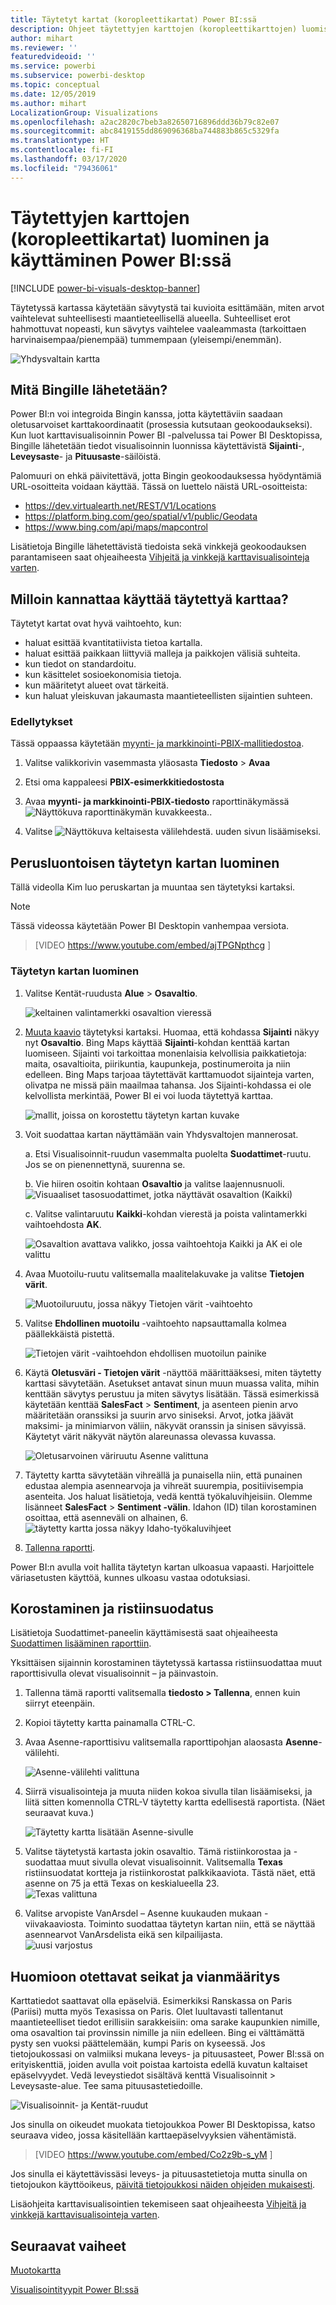 ```yaml
---
title: Täytetyt kartat (koropleettikartat) Power BI:ssä
description: Ohjeet täytettyjen karttojen (koropleettikarttojen) luomiseksi Power BI:ssä
author: mihart
ms.reviewer: ''
featuredvideoid: ''
ms.service: powerbi
ms.subservice: powerbi-desktop
ms.topic: conceptual
ms.date: 12/05/2019
ms.author: mihart
LocalizationGroup: Visualizations
ms.openlocfilehash: a2ac2820c7beb3a82650716896ddd36b79c82e07
ms.sourcegitcommit: abc8419155dd869096368ba744883b865c5329fa
ms.translationtype: HT
ms.contentlocale: fi-FI
ms.lasthandoff: 03/17/2020
ms.locfileid: "79436061"
---
```

# <a name="create-and-use-filled-maps-choropleth-maps-in-power-bi"></a>Täytettyjen karttojen (koropleettikartat) luominen ja käyttäminen Power BI:ssä

[!INCLUDE [power-bi-visuals-desktop-banner](../includes/power-bi-visuals-desktop-banner.md)]

Täytetyssä kartassa käytetään sävytystä tai kuvioita esittämään, miten arvot vaihtelevat suhteellisesti maantieteellisellä alueella.  Suhteelliset erot hahmottuvat nopeasti, kun sävytys vaihtelee vaaleammasta (tarkoittaen harvinaisempaa/pienempää) tummempaan (yleisempi/enemmän).    

![Yhdysvaltain kartta](media/power-bi-visualization-filled-maps-choropleths/large-map.png)

## <a name="what-is-sent-to-bing"></a>Mitä Bingille lähetetään?
Power BI:n voi integroida Bingin kanssa, jotta käytettäviin saadaan oletusarvoiset karttakoordinaatit (prosessia kutsutaan geokoodaukseksi). Kun luot karttavisualisoinnin Power BI -palvelussa tai Power BI Desktopissa, Bingille lähetetään tiedot visualisoinnin luonnissa käytettävistä **Sijainti**-, **Leveysaste**- ja **Pituusaste**-säilöistä.

Palomuuri on ehkä päivitettävä, jotta Bingin geokoodauksessa hyödyntämiä URL-osoitteita voidaan käyttää.  Tässä on luettelo näistä URL-osoitteista:
- https://dev.virtualearth.net/REST/V1/Locations    
- https://platform.bing.com/geo/spatial/v1/public/Geodata    
- https://www.bing.com/api/maps/mapcontrol

Lisätietoja Bingille lähetettävistä tiedoista sekä vinkkejä geokoodauksen parantamiseen saat ohjeaiheesta [Vihjeitä ja vinkkejä karttavisualisointeja varten](power-bi-map-tips-and-tricks.md).

## <a name="when-to-use-a-filled-map"></a>Milloin kannattaa käyttää täytettyä karttaa?
Täytetyt kartat ovat hyvä vaihtoehto, kun:

* haluat esittää kvantitatiivista tietoa kartalla.
* haluat esittää paikkaan liittyviä malleja ja paikkojen välisiä suhteita.
* kun tiedot on standardoitu.
* kun käsittelet sosioekonomisia tietoja.
* kun määritetyt alueet ovat tärkeitä.
* kun haluat yleiskuvan jakaumasta maantieteellisten sijaintien suhteen.

### <a name="prerequisites"></a>Edellytykset
Tässä oppaassa käytetään [myynti- ja markkinointi-PBIX-mallitiedostoa](https://download.microsoft.com/download/9/7/6/9767913A-29DB-40CF-8944-9AC2BC940C53/Sales%20and%20Marketing%20Sample%20PBIX.pbix).
1. Valitse valikkorivin vasemmasta yläosasta **Tiedosto** > **Avaa**
   
2. Etsi oma kappaleesi **PBIX-esimerkkitiedostosta**

1. Avaa **myynti- ja markkinointi-PBIX-tiedosto** raporttinäkymässä ![Näyttökuva raporttinäkymän kuvakkeesta.](media/power-bi-visualization-kpi/power-bi-report-view.png).

1. Valitse ![Näyttökuva keltaisesta välilehdestä.](media/power-bi-visualization-kpi/power-bi-yellow-tab.png) uuden sivun lisäämiseksi.


## <a name="create-a-basic-filled-map"></a>Perusluontoisen täytetyn kartan luominen
Tällä videolla Kim luo peruskartan ja muuntaa sen täytetyksi kartaksi.
   > [!NOTE]
   > Tässä videossa käytetään Power BI Desktopin vanhempaa versiota.
   > 
   > 

> [VIDEO https://www.youtube.com/embed/ajTPGNpthcg ]

### <a name="create-a-filled-map"></a>Täytetyn kartan luominen
1. Valitse Kentät-ruudusta **Alue** \> **Osavaltio**.    

   ![keltainen valintamerkki osavaltion vieressä](media/power-bi-visualization-filled-maps-choropleths/power-bi-state.png)
2. [Muuta kaavio](power-bi-report-change-visualization-type.md) täytetyksi kartaksi. Huomaa, että kohdassa **Sijainti** näkyy nyt **Osavaltio**. Bing Maps käyttää **Sijainti**-kohdan kenttää kartan luomiseen.  Sijainti voi tarkoittaa monenlaisia kelvollisia paikkatietoja: maita, osavaltioita, piirikuntia, kaupunkeja, postinumeroita ja niin edelleen. Bing Maps tarjoaa täytettävät karttamuodot sijainteja varten, olivatpa ne missä päin maailmaa tahansa. Jos Sijainti-kohdassa ei ole kelvollista merkintää, Power BI ei voi luoda täytettyä karttaa.  

   ![mallit, joissa on korostettu täytetyn kartan kuvake](media/power-bi-visualization-filled-maps-choropleths/img003.png)
3. Voit suodattaa kartan näyttämään vain Yhdysvaltojen mannerosat.

   a.  Etsi Visualisoinnit-ruudun vasemmalta puolelta **Suodattimet**-ruutu. Jos se on pienennettynä, suurenna se.

   b.  Vie hiiren osoitin kohtaan **Osavaltio** ja valitse laajennusnuoli.  
   ![Visuaaliset tasosuodattimet, jotka näyttävät osavaltion (Kaikki)](media/power-bi-visualization-filled-maps-choropleths/img004.png)

   c.  Valitse valintaruutu **Kaikki**-kohdan vierestä ja poista valintamerkki vaihtoehdosta **AK**.

   ![Osavaltion avattava valikko, jossa vaihtoehtoja Kaikki ja AK ei ole valittu](media/power-bi-visualization-filled-maps-choropleths/img005.png)
4. Avaa Muotoilu-ruutu valitsemalla maalitelakuvake ja valitse **Tietojen värit**.

    ![Muotoiluruutu, jossa näkyy Tietojen värit -vaihtoehto](media/power-bi-visualization-filled-maps-choropleths/power-bi-colors-data.png)

5. Valitse **Ehdollinen muotoilu** -vaihtoehto napsauttamalla kolmea päällekkäistä pistettä.

    ![Tietojen värit -vaihtoehdon ehdollisen muotoilun painike](media/power-bi-visualization-filled-maps-choropleths/power-bi-conditional.png)

6. Käytä **Oletusväri - Tietojen värit** -näyttöä määrittääksesi, miten täytetty karttasi sävytetään. Asetukset antavat sinun muun muassa valita, mihin kenttään sävytys perustuu ja miten sävytys lisätään. Tässä esimerkissä käytetään kenttää **SalesFact** > **Sentiment**, ja asenteen pienin arvo määritetään oranssiksi ja suurin arvo siniseksi. Arvot, jotka jäävät maksimi- ja minimiarvon väliin, näkyvät oranssin ja sinisen sävyissä. Käytetyt värit näkyvät näytön alareunassa olevassa kuvassa. 

    ![Oletusarvoinen väriruutu Asenne valittuna](media/power-bi-visualization-filled-maps-choropleths/power-bi-sentiment-field.png)

7. Täytetty kartta sävytetään vihreällä ja punaisella niin, että punainen edustaa alempia asennearvoja ja vihreät suurempia, positiivisempia asenteita.  Jos haluat lisätietoja, vedä kenttä työkaluvihjeisiin.  Olemme lisänneet **SalesFact** > **Sentiment -välin**. Idahon (ID) tilan korostaminen osoittaa, että asenneväli on alhainen, 6.
   ![täytetty kartta jossa näkyy Idaho-työkaluvihjeet](media/power-bi-visualization-filled-maps-choropleths/power-bi-idaho-filled-map.png)

10. [Tallenna raportti](../service-report-save.md).

Power BI:n avulla voit hallita täytetyn kartan ulkoasua vapaasti. Harjoittele väriasetusten käyttöä, kunnes ulkoasu vastaa odotuksiasi. 

## <a name="highlighting-and-cross-filtering"></a>Korostaminen ja ristiinsuodatus
Lisätietoja Suodattimet-paneelin käyttämisestä saat ohjeaiheesta [Suodattimen lisääminen raporttiin](../power-bi-report-add-filter.md).

Yksittäisen sijainnin korostaminen täytetyssä kartassa ristiinsuodattaa muut raporttisivulla olevat visualisoinnit – ja päinvastoin.

1. Tallenna tämä raportti valitsemalla **tiedosto > Tallenna**, ennen kuin siirryt eteenpäin. 

2. Kopioi täytetty kartta painamalla CTRL-C.

3. Avaa Asenne-raporttisivu valitsemalla raporttipohjan alaosasta **Asenne**-välilehti.

    ![Asenne-välilehti valittuna](media/power-bi-visualization-filled-maps-choropleths/power-bi-sentiment-tab.png)

4. Siirrä visualisointeja ja muuta niiden kokoa sivulla tilan lisäämiseksi, ja liitä sitten komennolla CTRL-V täytetty kartta edellisestä raportista. (Näet seuraavat kuva.)

   ![Täytetty kartta lisätään Asenne-sivulle](media/power-bi-visualization-filled-maps-choropleths/power-bi-map.png)

5. Valitse täytetystä kartasta jokin osavaltio.  Tämä ristiinkorostaa ja -suodattaa muut sivulla olevat visualisoinnit. Valitsemalla **Texas** ristiinsuodatat kortteja ja ristiinkorostat palkkikaaviota. Tästä näet, että asenne on 75 ja että Texas on keskialueella 23.   
   ![Texas valittuna](media/power-bi-visualization-filled-maps-choropleths/power-bi-filter.png)
2. Valitse arvopiste VanArsdel – Asenne kuukauden mukaan -viivakaaviosta. Toiminto suodattaa täytetyn kartan niin, että se näyttää asennearvot VanArsdelista eikä sen kilpailijasta.  
   ![uusi varjostus](media/power-bi-visualization-filled-maps-choropleths/power-bi-vanarsdel.png)

## <a name="considerations-and-troubleshooting"></a>Huomioon otettavat seikat ja vianmääritys
Karttatiedot saattavat olla epäselviä.  Esimerkiksi Ranskassa on Paris (Pariisi) mutta myös Texasissa on Paris. Olet luultavasti tallentanut maantieteelliset tiedot erillisiin sarakkeisiin: oma sarake kaupunkien nimille, oma osavaltion tai provinssin nimille ja niin edelleen. Bing ei välttämättä pysty sen vuoksi päättelemään, kumpi Paris on kyseessä. Jos tietojoukossasi on valmiiksi mukana leveys- ja pituusasteet, Power BI:ssä on erityiskenttiä, joiden avulla voit poistaa kartoista edellä kuvatun kaltaiset epäselvyydet. Vedä leveystiedot sisältävä kenttä Visualisoinnit \> Leveysaste-alue.  Tee sama pituusastetiedoille.    

![Visualisoinnit- ja Kentät-ruudut](media/power-bi-visualization-filled-maps-choropleths/pbi-latitude.png)

Jos sinulla on oikeudet muokata tietojoukkoa Power BI Desktopissa, katso seuraava video, jossa käsitellään karttaepäselvyyksien vähentämistä.

> [VIDEO https://www.youtube.com/embed/Co2z9b-s_yM ]

Jos sinulla ei käytettävissäsi leveys- ja pituusastetietoja mutta sinulla on tietojoukon käyttöoikeus, [päivitä tietojoukkosi näiden ohjeiden mukaisesti](https://support.office.com/article/Maps-in-Power-View-8A9B2AF3-A055-4131-A327-85CC835271F7).

Lisäohjeita karttavisualisointien tekemiseen saat ohjeaiheesta [Vihjeitä ja vinkkejä karttavisualisointeja varten](../power-bi-map-tips-and-tricks.md).

## <a name="next-steps"></a>Seuraavat vaiheet

[Muotokartta](desktop-shape-map.md)

[Visualisointityypit Power BI:ssä](power-bi-visualization-types-for-reports-and-q-and-a.md)
